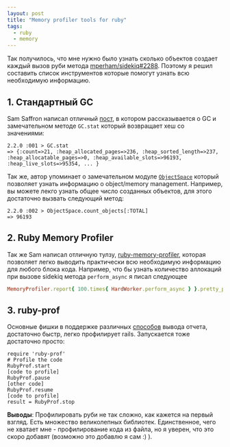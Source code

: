 ```yaml
---
layout: post
title: "Memory profiler tools for ruby"
tags:
  - ruby
  - memory
---
```

Так получилось, что мне нужно было узнать сколько объектов создает каждый вызов руби метода [mperham/sidekiq#2288](https://github.com/mperham/sidekiq/pull/2288). Поэтому я решил составить список инструментов которые помогут узнать всю необходимую информацию.

<!--more-->

## 1. Стандартный GC
Sam Saffron написал отличный [пост](http://samsaffron.com/archive/2013/11/22/demystifying-the-ruby-gc), в котором рассказывается о GC и замечательном методе `GC.stat` который возвращает хеш со значениями:

```
2.2.0 :001 > GC.stat
=> {:count=>21, :heap_allocated_pages=>236, :heap_sorted_length=>237, :heap_allocatable_pages=>0, :heap_available_slots=>96193, :heap_live_slots=>95354, ... }
```

Так же, автор упоминает о замечательном модуле [`ObjectSpace`](http://ruby-doc.org/core-2.2.0/ObjectSpace.html) который позволяет узнать информацию о object/memory management. Например, вы можете лекго узнать общее число созданных объектов, для этого достаточно вызвать следующий метод:

```
2.2.0 :002 > ObjectSpace.count_objects[:TOTAL]
=> 96193
```

## 2. Ruby Memory Profiler
Так же Sam написал отличную тулзу, [ruby-memory-profiler](https://github.com/SamSaffron/memory_profiler), которая позволяет легко выводить практически всю необходимую информацию для любого блока кода. Например, что бы узнать количество аллокаций при вызове sidekiq метода `perform_async` я писал следующее
``` ruby
MemoryProfiler.report{ 100.times{ HardWorker.perform_async } }.pretty_print
```

## 3. ruby-prof
Основные фишки в поддержке различных [способов](https://github.com/ruby-prof/ruby-prof#reports) вывода отчета, достаточно быстр, легко профилирует rails. Запускается тоже достаточно просто:

```
require 'ruby-prof'
# Profile the code
RubyProf.start
[code to profile]
RubyProf.pause
[other code]
RubyProf.resume
[code to profile]
result = RubyProf.stop
```

**Выводы**: Профилировать руби не так сложно, как кажется на первый взгляд. Есть множество великолепных библиотек. Единственное, чего не хватает мне - профилирование кода из файла, но я уверен, что это скоро добавят (возможно это добавлю я сам :) ).

